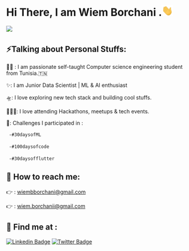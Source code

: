 <h1> Hi There, I am Wiem Borchani .<img src="https://raw.githubusercontent.com/ABSphreak/ABSphreak/master/gifs/Hi.gif" width="30px"></h1>
</h1>

<img src="https://i.pinimg.com/originals/02/49/ef/0249efe4cc8e3c20094fc2d20aa58912.gif" width="500px">


## ⚡️Talking about Personal Stuffs:

👩‍💻 : I am passionate self-taught Computer science engineering student from Tunisia.🇹🇳

✨: I am Junior Data Scientist | ML & AI enthusiast

🛸: I love exploring new tech stack and building cool stuffs.

🙋🏼‍♀️: I love attending Hackathons, meetups & tech events.

🌱: Challenges I participated in :

     -#30daysofML
     
     -#100daysofcode
     
     -#30daysofflutter
     
     




## 💌 How to reach me:
👉 : wiembborchani@gmail.com

👉 : wiem.borchanii@gmail.com




## 🙌 Find me at :
[![Linkedin Badge](https://img.shields.io/badge/-LinkedIn-blue?style=flat-square&logo=Linkedin&logoColor=white&link=https://www.linkedin.com/in/hemanthkollipara/)](https://www.linkedin.com/in/wiem-borchani)
[![Twitter Badge](https://img.shields.io/twitter/url?style=social&url=https%3A%2F%2Fimg.shields.io%2Ftwitter%2Furl)](https://twitter.com/wiam_borchani)
